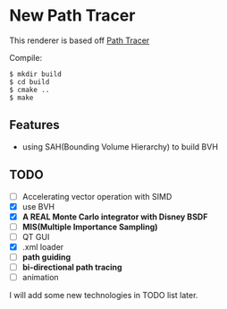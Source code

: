 # New Path Tracer

This renderer is based off [Path Tracer](https://github.com/JamesGriffin/Path-Tracer)

Compile:

```
$ mkdir build
$ cd build
$ cmake ..
$ make
```

## Features

- using SAH(Bounding Volume Hierarchy) to build BVH

## TODO

- [ ] Accelerating vector operation with SIMD
- [x] use BVH
- [x] **A REAL Monte Carlo integrator with Disney BSDF**
- [ ] **MIS(Multiple Importance Sampling)**
- [ ] QT GUI
- [x] .xml loader
- [ ] **path guiding**
- [ ] **bi-directional path tracing**
- [ ] animation

I will add some new technologies in TODO list later.

